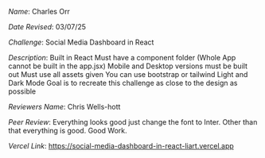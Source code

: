 *Name*: Charles Orr

*Date Revised*: 03/07/25

*Challenge*: Social Media Dashboard in React

*Description*:
    Built in React
    Must have a component folder (Whole App cannot be built in the app.jsx)
    Mobile and Desktop versions must be built out
    Must use all assets given
    You can use bootstrap or tailwind
    Light and Dark Mode
    Goal is to recreate this challenge as close to the design as possible

*Reviewers Name*: Chris Wells-hott

*Peer Review*: Everything looks good just change the font to Inter. Other than that everything is good. Good Work.

*Vercel Link*: https://social-media-dashboard-in-react-liart.vercel.app
